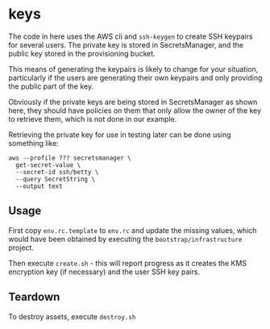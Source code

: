 # keys

The code in here uses the AWS cli and `ssh-keygen` to create SSH keypairs for several users. The private key is stored in SecretsManager, and the public key stored in the provisioning bucket.

This means of generating the keypairs is likely to change for your situation, particularly if the users are generating their own keypairs and only providing the public part of the key.

Obviously if the private keys are being stored in SecretsManager as shown here, they should have policies on them that only allow the owner of the key to retrieve them, which is not done in our example.

Retrieving the private key for use in testing later can be done using something like:

```
aws --profile ??? secretsmanager \
  get-secret-value \
  --secret-id ssh/betty \
  --query SecretString \
  --output text
```

## Usage

First copy `env.rc.template` to `env.rc` and update the missing values, which would have been obtained by executing the `bootstrap/infrastructure` project.

Then execute `create.sh` - this will report progress as it creates the KMS encryption key (if necessary) and the user SSH key pairs.

## Teardown

To destroy assets, execute `destroy.sh`
